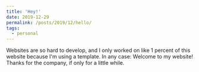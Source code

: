 ```yaml
---
title: 'Hey!'
date: 2019-12-29
permalink: /posts/2019/12/hello/
tags:
  - personal
---
```


Websites are so hard to develop, and I only worked on like 1 percent of this website because I'm using a template. In any case: Welcome to my website! Thanks for the company, if only for a little while.
